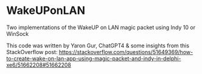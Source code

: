 # WakeUPonLAN
Two implementations of the WakeUP on LAN magic packet using Indy 10 or WinSock

This code was written by Yaron Gur, ChatGPT4 & some insights from this StackOverflow post:
https://stackoverflow.com/questions/51649369/how-to-create-wake-on-lan-app-using-magic-packet-and-indy-in-delphi-xe6/51662208#51662208
